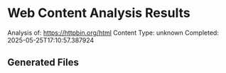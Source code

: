 # Web Content Analysis Results

Analysis of: https://httpbin.org/html
Content Type: unknown
Completed: 2025-05-25T17:10:57.387924

## Generated Files

